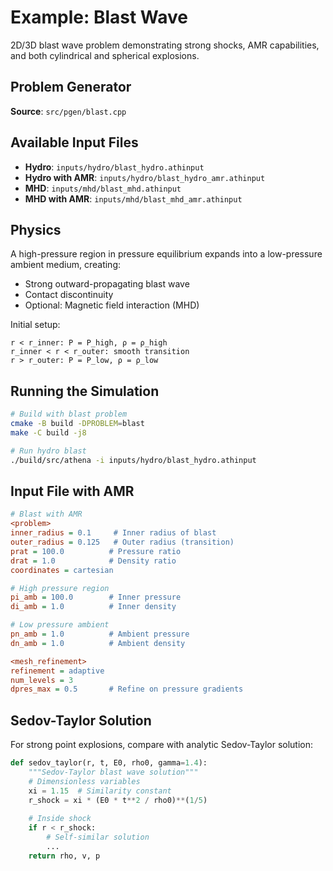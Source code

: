 # Example: Blast Wave

2D/3D blast wave problem demonstrating strong shocks, AMR capabilities, and both cylindrical and spherical explosions.

## Problem Generator
**Source**: `src/pgen/blast.cpp`

## Available Input Files
- **Hydro**: `inputs/hydro/blast_hydro.athinput`
- **Hydro with AMR**: `inputs/hydro/blast_hydro_amr.athinput`
- **MHD**: `inputs/mhd/blast_mhd.athinput`
- **MHD with AMR**: `inputs/mhd/blast_mhd_amr.athinput`

## Physics

A high-pressure region in pressure equilibrium expands into a low-pressure ambient medium, creating:
- Strong outward-propagating blast wave
- Contact discontinuity
- Optional: Magnetic field interaction (MHD)

Initial setup:
```
r < r_inner: P = P_high, ρ = ρ_high
r_inner < r < r_outer: smooth transition
r > r_outer: P = P_low, ρ = ρ_low
```

## Running the Simulation

```bash
# Build with blast problem
cmake -B build -DPROBLEM=blast
make -C build -j8

# Run hydro blast
./build/src/athena -i inputs/hydro/blast_hydro.athinput
```

## Input File with AMR

```ini
# Blast with AMR
<problem>
inner_radius = 0.1     # Inner radius of blast
outer_radius = 0.125   # Outer radius (transition)
prat = 100.0          # Pressure ratio
drat = 1.0            # Density ratio
coordinates = cartesian

# High pressure region
pi_amb = 100.0        # Inner pressure
di_amb = 1.0          # Inner density

# Low pressure ambient
pn_amb = 1.0          # Ambient pressure
dn_amb = 1.0          # Ambient density

<mesh_refinement>
refinement = adaptive
num_levels = 3
dpres_max = 0.5       # Refine on pressure gradients
```

## Sedov-Taylor Solution

For strong point explosions, compare with analytic Sedov-Taylor solution:
```python
def sedov_taylor(r, t, E0, rho0, gamma=1.4):
    """Sedov-Taylor blast wave solution"""
    # Dimensionless variables
    xi = 1.15  # Similarity constant
    r_shock = xi * (E0 * t**2 / rho0)**(1/5)
    
    # Inside shock
    if r < r_shock:
        # Self-similar solution
        ...
    return rho, v, p
```
